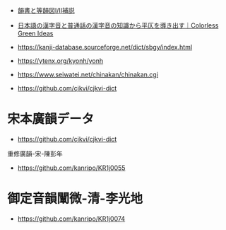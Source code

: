 - [韻書と等韻図Ⅰ/Ⅱ補説](<https://kobe-cufs.repo.nii.ac.jp/record/2329/files/ronso67(4)-01.pdf>)
- [日本語の漢字音と普通話の漢字音の知識から平仄を導き出す｜Colorless Green Ideas](https://id.fnshr.info/2017/02/12/guessing-pingze/)

- https://kanji-database.sourceforge.net/dict/sbgy/index.html
- https://ytenx.org/kyonh/yonh
- https://www.seiwatei.net/chinakan/chinakan.cgi
- https://github.com/cjkvi/cjkvi-dict

# 宋本廣韻データ

- https://github.com/cjkvi/cjkvi-dict

重修廣韻-宋-陳彭年

- https://github.com/kanripo/KR1j0055

# 御定音韻闡微-清-李光地

- https://github.com/kanripo/KR1j0074
